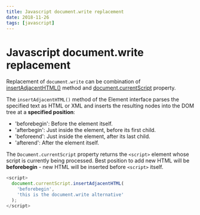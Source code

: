 ```yaml
---
title: Javascript document.write replacement
date: 2018-11-26
tags: [javascript]
---
```


# Javascript document.write replacement

Replacement of `document.write` can be combination of [insertAdjacentHTML()](https://developer.mozilla.org/en-US/docs/Web/API/Element/insertAdjacentHTML) method and [document.currentScript](https://developer.mozilla.org/en-US/docs/Web/API/Document/currentScript) property.

The `insertAdjacentHTML()` method of the Element interface parses the specified text as HTML or XML and inserts the resulting nodes into the DOM tree at a **specified position**: 

 - 'beforebegin': Before the element itself.
 - 'afterbegin': Just inside the element, before its first child.
 - 'beforeend': Just inside the element, after its last child.
 - 'afterend': After the element itself.

The `Document.currentScript` property returns the `<script>` element whose script is currently being processed. Best position to add new HTML will be **beforebegin** - new HTML will be inserted before `<script>` itself.

```js
<script>
  document.currentScript.insertAdjacentHTML(
    'beforebegin', 
    'this is the document.write alternative'
  );
</script>
```
